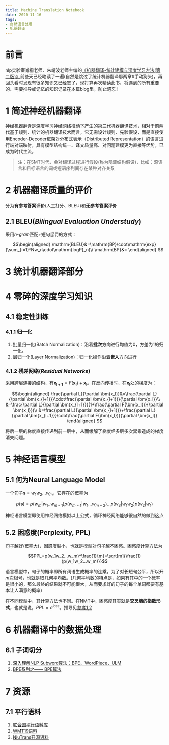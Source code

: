 ```yaml
---
title: Machine Translation Notebook 
date: 2020-11-16
tags:
- 自然语言处理
- 机器翻译
---
```


# 前言
nlp实验室肖桐老师、朱靖波老师主编的[《机器翻译-统计建模与深度学习方法(第二版)》](https://opensource.niutrans.com/mtbook/index.html)前些天已经略读了一遍(自然是跳过了统计机器翻译那两章#手动狗头)，再回头看时发现有很多知识又已经忘了，现打算再次精读此书，将遇到的所有重要的、需要推导或记忆的知识记录在本篇blog里，防止遗忘！

# 1 简述神经机器翻译
神经机器翻译是深度学习神经网络推动下产生的第三代机器翻译技术，相对于前两代基于规则、统计的机器翻译技术而言，它无需设计规则、先验假设，而是直接使用Encoder-Decoder框架对分布式表示（Distributed Representation）的语言进行端对端映射，具有模型结构统一、译文质量高、对问题建模更为直接等优势，已成为时代主流。

>注：在SMT时代，会对翻译过程进行假设(称为隐藏结构假设)，比如：源语言和目标语言的词或短语序列间存在某种对齐关系

# 2 机器翻译质量的评价
分为**有参考答案评价**(人工打分、BLEU)和**无参考答案评价**
## 2.1 BLEU(*Bilingual Evaluation Understudy*)

采用$n$-$gram$匹配+短句惩罚的方式：

$$\begin{aligned}
    \mathrm{BLEU}&=\mathrm{BP}\cdot\mathrm{exp}(\sum_{i=1}^Nw_n\cdot\mathrm{logP}_n)\\
    \mathrm{BP}&=
\end{aligned}
$$

# 3 统计机器翻译部分

# 4 零碎的深度学习知识
## 4.1 稳定性训练
### 4.1.1 归一化
1. 批量归一化(Batch Normalization)：沿着**批次**方向进行均值为0，方差为1的归一化。
2. 层归一化(Layer Normalization)：归一化操作沿着**嵌入**方向进行

### 4.1.2 残差网络(*Residual Networks*)
采用跨层连接的结构，有$\bm{x_{l+1}}=F(\bm{x_l})+\bm{x_l}$。在反向传播时，在$\bm{x_l}$处的梯度为：

$$\begin{aligned}
    \frac{\partial L}{\partial \bm{x_l}}&=\frac{\partial L}{\partial \bm{x_{l+1}}}\cdot\frac{\partial \bm{x_{l+1}}}{\partial \bm{x_l}}\\
    &=\frac{\partial L}{\partial \bm{x_{l+1}}}(1+\frac{\partial F(\bm{x_l})}{\partial \bm{x_l}})\\
    &=\frac{\partial L}{\partial \bm{x_{l+1}}}+\frac{\partial L}{\partial \bm{x_{l+1}}}\cdot\frac{\partial F(\bm{x_l})}{\partial \bm{x_l}}
\end{aligned}
$$

将后一层的梯度直接传递到前一层中，从而缓解了梯度经多层多次累乘造成的梯度消失问题。

# 5 神经语言模型
## 5.1 何为Neural Language Model
一个句子$\bm{s}=w_1w_2...w_m$，它存在的概率为

$$p(\bm{s})=p(w_m|w_1..w_{m-1})p(w_{m-1}|w_1...w_{m-2})...p(w_3|w_1w_2)p(w_2|w_1)$$

神经语言模型即使用神经网络模拟以上公式，循环神经网络能够很自然的做到这点

## 5.2 困惑度(Perplexity, PPL)
句子越好(概率大)，困惑度越小，也就是模型对句子越不困惑。困惑度计算方法为

$$PPL=p(w_1w_2...w_m)^\frac{1}{m}=\sqrt[m]{\frac{1}{p(w_1w_2...w_m)}}$$

语言模型中，句子的概率即所有词语生成概率的连乘，为了对长短句公平，所以开$m$次根号，也就是取几何平均数。(几何平均数的特点是，如果有其中的一个概率是很小的，那么最终的结果就不可能很大，从而要求好的句子的每个单词都要有基本让人满意的概率)

在不同模型中，其计算方法也不同。在NMT中，困惑度其实就是**交叉熵的指数形式**，也就是说，$PPL=e^{loss}$。推导见[参考1](https://zhuanlan.zhihu.com/p/114432097),[2](https://www.zhihu.com/question/58482430)

# 6 机器翻译中的数据处理
## 6.1 子词切分
1. [深入理解NLP Subword算法：BPE、WordPiece、ULM](https://zhuanlan.zhihu.com/p/86965595)
2. [BPE系列之—— BPE算法](https://blog.csdn.net/qq_40240102/article/details/101843196)

# 7 资源
## 7.1 平行语料
1. [联合国平行语料库](https://conferences.unite.un.org/UNCORPUS/zh)
2. [WMT19语料](http://www.statmt.org/wmt19/index.html)
3. [NiuTrans开源语料](https://github.com/NiuTrans/NiuTrans.SMT/tree/master/sample-data)
